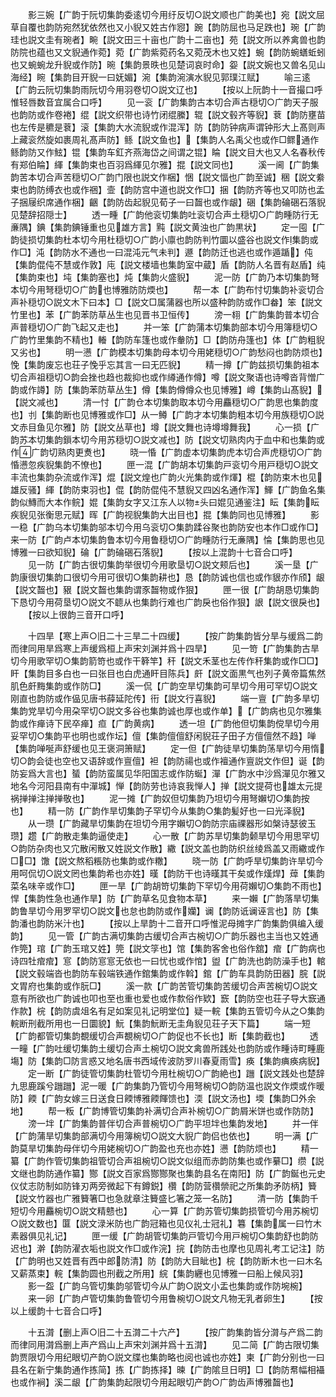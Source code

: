 <!-- { "loadSidebar": true } -->
　　影三婉【广韵于阮切集韵委逺切今用纡反切○説文顺也广韵美也】宛【説文屈草自覆也韵防宛然犹依然也又小貎又姓古作惌】踠【韵防屈也马足跌也】琬【广韵珪也説文圭有琬者】畹【説文田三十亩也广韵十二亩也】苑【説文所以养禽兽也韵防院也蕴也又文貎通作菀】菀【广韵紫菀药名又菀茂木也又姓】蜿【韵防蜿蟮蚯蚓也又蜿蜿龙升貎或作防】晼【集韵景昳也见楚词哀时命】妴【説文婉也又兽名见山海经】睕【集韵目开貎一曰妩媚】涴【集韵涴演水貎见郭璞江赋】
　　喻三逺【广韵云阮切集韵雨阮切今用羽卷切○説文辽也】
　　【按以上阮韵十一音撮口呼惟轻唇数音宜属合口呼】
　　见一衮【广韵集韵古本切合声古穏切○广韵天子服也韵防或作卷裷】绲【説文织带也诗竹闭绲縢】辊【説文毂齐等貎】蔉【韵防壅苗也左传是穮是蔉】滚【集韵大水流貎或作混浑】防【韵防钟病声谓钟形大上髙则声上藏衮然旋如裹周礼髙声防】鲧【説文鱼也】【集韵人名禹父也或作□鳏通作鲧韵防又作鮌】锟【集韵车釭齐燕海岱之间谓之锟】睔【説文目大也又人名春秋传有郑伯睔】緷【集韵束也百羽爲緷见尔雅】掍【説文同也】
　　溪一阃【广韵集韵苦本切合声苦穏切○广韵门限也説文作梱】悃【説文愊也广韵至诚】稇【説文絭束也韵防缚衣也或作祵】壸【韵防宫中道也説文作□】捆【韵防齐等也又叩防也孟子捆屦织席通作梱】齫【韵防齿起貎见荀子一曰齧也或作龈】硱【集韵碖硱石落貎见楚辞招隠士】
　　透一畽【广韵他衮切集韵吐衮切合声土穏切○广韵畽防行无亷隅】錪【集韵錪锤重也见雄方言】黗【説文黄浊也广韵黒状】
　　定一囤【广韵徒损切集韵杜本切今用杜穏切○广韵小廪也韵防判竹圜以盛谷也説文作集韵或作□】沌【韵防水不通也一曰混沌元气未判】遯【韵防迁也逃也或作遁踲】伅【集韵倱伅不慧或作敦】庉【説文楼墙也集韵室中蔵】盾【韵防人名晋有赵盾】纯【集韵束也】坉【集韵塞也】炖【集韵火盛貎】
　　泥一防【广韵乃本切集韵弩本切今用弩穏切○广韵也博雅防防煗也】
　　帮一本【广韵布忖切集韵补衮切合声补穏切○説文木下曰本】□【説文□属蒲器也所以盛种韵防或作□畚】笨【説文竹里也】苯【广韵苯防草丛生也见晋书卫恒传】
　　滂一翉【广韵集韵普本切合声普穏切○广韵飞起又走也】
　　并一笨【广韵蒲本切集韵部本切今用簿穏切○广韵竹里集韵不精也】輽【韵防车篷也或作軬防】□【韵防舟篷也】体【广韵粗貎又劣也】
　　明一懑【广韵模本切集韵母本切今用姥穏切○广韵愁闷也韵防烦也】悗【集韵废忘也荘子悗乎忘其言一曰无匹貎】
　　精一撙【广韵兹损切集韵祖本切合声祖穏切○韵会挫也趋也裁抑也或作繜通作僔】噂【説文聚语也诗噂沓背憎广韵或作譐】防【集韵苯防草丛生】僔【集韵僔僔众也见博雅】嶟【集韵山髙貎】【説文减也】
　　清一忖【广韵仓本切集韵取本切今用麤穏切○广韵思也集韵度也】刌【集韵断也见博雅或作□】从一鳟【广韵才本切集韵粗本切今用族穏切○説文赤目鱼见尔雅】防【説文丛草也】墫【説文舞也诗墫墫舞我】
　　心一损【广韵苏本切集韵鎻本切今用苏穏切○説文减也】防【説文切熟肉内于血中和也集韵或作广韵切熟肉更煑也】
　　晓一惛【广韵虚本切集韵虎本切合声虎穏切○广韵惛懑忽疾貎集韵不憭也】
　　匣一混【广韵胡本切集韵戸衮切今用戸穏切○説文丰流也集韵杂流或作浑】焜【説文煌也广韵火光集韵或作煇】棍【韵防束木也见雄反骚】緷【韵防束羽也】倱【韵防倱伅不慧貎又四凶名通作浑】鯶【广韵鱼名集韵似鱄而大本作鲩】婫【集韵女字又江东人以物头曰婫见通鉴注】眃【集韵眃疾貎见张衡思元赋】晖【广韵视貎集韵大出目也】掍【集韵同也见博雅】
　　影一稳【广韵乌本切集韵邬本切今用乌衮切○集韵蹂谷聚也韵防安也本作□或作□】来一防【广韵卢本切集韵鲁本切今用鲁穏切○广韵畽防行无亷隅】惀【集韵思也见博雅一曰欲知貎】碖【广韵碖硱石落貎】
　　【按以上混韵十七音合口呼】
　　见一防【广韵古很切集韵举很切今用歌垦切○説文颊后也】
　　溪一垦【广韵康很切集韵口很切今用可很切○集韵耕也】恳【韵防诚也信也或作貇亦作颀】龈【説文齧也】豤【説文齧也集韵谓豕齧物或作狠】
　　匣一很【广韵胡恳切集韵下恳切今用荷垦切○説文不聼从也集韵行难也广韵戾也俗作狠】詪【説文很戾也】
　　【按以上很韵三音开口呼】

　　十四旱【寒上声○旧二十三旱二十四缓】
　　【按广韵集韵皆分旱与缓爲二韵而律同用旱爲寒上声缓爲桓上声宋刘渊并爲十四旱】
　　见一笴【广韵集韵古旱切今用歌罕切○集韵箭笴也或作干簳竿】秆【説文禾茎也左传作秆集韵或作□□】盰【集韵目多白也一曰张目也白虎通盰目陈兵】皯【説文面黒气也列子黄帝篇焦然肌色皯黣集韵或作防□】
　　溪一侃【广韵空旱切集韵可旱切今用可罕切○説文刚直也韵防或作偘见唐书薛延陀传】衎【説文行喜貎】
　　端一亶【广韵多旱切集韵党旱切今用朶罕切○説文多谷也集韵诚也厚也或作单】【广韵病也见尔雅集韵或作瘅诗下民卒瘅】疸【广韵黄病】
　　透一坦【广韵他但切集韵傥旱切今用妥罕切○集韵平也明也或作坛】儃【集韵儃儃舒闲貎荘子田子方儃儃然不趋】啴【集韵啴唌声舒缓也见王褒洞箫赋】
　　定一但【广韵徒旱切集韵荡旱切今用惰切○韵会徒也空也又语辞或作亶儃】袒【韵防禓也或作襢通作亶説文作但】诞【韵防妄爲大言也】蜑【韵防蛮属见华阳国志或作防蜒】潬【广韵水中沙爲潬见尔雅又地名今河阳县南有中潬城】惮【韵防劳也诗哀我惮人】掸【説文提荷也雄太元提祸掸掸注掸掸敬也】
　　泥一摊【广韵奴但切集韵乃坦切今用弩嬾切○集韵按也】
　　精一防【广韵作旱切集韵子罕切今从集韵○集韵髪好也一曰光泽貎】
　　从一瓒【广韵藏旱切集韵在坦切今用字嬾切○韵防宗庙祼器形如槃诗瑟彼玉瓒】趱【广韵散走集韵逼使走】
　　心一散【广韵苏旱切集韵颡旱切今用思罕切○韵防杂肉也又宂散闲散又姓説文作散】繖【説文盖也韵防织丝绫爲盖又雨繖或作□□】馓【説文熬稻粻防也集韵或作糤】
　　晓一防【广韵呼旱切集韵许旱切今用呵侃切○説文罔也集韵希也亦姓】暵【韵防干也诗暵其干矣或作熯焊】蔊【集韵菜名味辛或作□】
　　匣一旱【广韵胡笴切集韵下罕切今用荷嬾切○集韵不雨也】悍【集韵性急也通作旱】防【广韵草名见食物本草】
　　来一嬾【广韵落旱切集韵鲁旱切今用罗罕切○説文也怠也韵防或作孏】谰【韵防诋谰诬言也】防【集韵潘也韵防米汁也】
　　【按以上旱韵十二音开口呼惟泥母摊字广韵集韵俱编入缓韵】
　　见一管【广韵古满切集韵古缓切合声古椀切○广韵乐器也主当也又姓通作筦】琯【广韵玉琯又姓】筦【説文筟也】馆【集韵客舍也俗作舘】痯【广韵病也诗四牡痯痯】悹【韵防悹悹无依也一曰忧也或作悺】盥【广韵洗也韵防澡手也】輨【説文毂端沓也韵防车毂端铁通作錧集韵或作斡】錧【广韵车具韵防田器】脘【説文胃府也集韵或作朊□】
　　溪一款【广韵苦管切集韵苦缓切合声苦椀切○説文意有所欲也广韵诚也叩也至也重也爱也或作歀俗作欵】窾【韵防空也荘子导大窾通作款】梡【韵防虞俎名有足如案见礼记明堂位】疑一輐【集韵五管切今从之○集韵輐断刑截所用也一日圜貌】魭【集韵魭断无圭角貎见荘子天下篇】
　　端一短【广韵都管切集韵覩缓切合声覩椀切○广韵促也不长也】断【集韵截也】
　　透一疃【广韵吐缓切集韵土缓切合声土椀切○説文禽兽所践处也韵防或作畽诗町畽鹿塲】防【集韵□防言惑又地名唐书西域传波防罗川春夏雨雪】痪【集韵痶痪病貎】
　　定一断【广韵徒管切集韵杜管切今用杜椀切○广韵絶也】躖【説文践处也楚辞九思鹿蹊兮躖躖】泥一暖【广韵集韵乃管切今用弩椀切○韵防温也説文作煗或作暖防】餪【广韵女嫁三日送食日餪博雅餪餫馈也】渜【説文汤也】堧【集韵□外余地】
　　帮一粄【广韵博管切集韵补满切合声补椀切○广韵屑米饼也或作防防】
　　滂一坢【广韵集韵普伴切合声普椀切○广韵平坦坢也集韵发地】
　　并一伴【广韵蒲旱切集韵部满切今用簿椀切○説文大貎广韵侣也依也】
　　明一满【广韵莫旱切集韵母伴切今用姥椀切○广韵盈也充也亦姓】懑【韵防烦也】
　　精一纂【广韵作管切集韵祖管切合声祖椀切○説文似组而赤韵防集也或作繤□】缵【説文继也韵防通作纂】酂【説文百家爲酂酂聚也集韵县名在南阳】防【广韵鋋也元史仪仗志防制如防锋刃两旁微起下有鐏鋭】欑【韵防营欑禜祀之所集韵矛防柄】籫【説文竹器也广雅籫箸□也急就章注籫盛匕箸之笼一名防】
　　清一防【集韵千短切今用麤椀切○説文精戆也】
　　心一算【广韵苏管切集韵损管切今用苏椀切○説文数也】匴【説文渌米防也广韵冠箱也见仪礼士冠礼】篹【集韵属一曰竹木素器俱见礼记】
　　匣一缓【广韵胡管切集韵戸管切今用戸椀切○集韵舒也韵防迟也】澣【韵防濯衣垢也説文作□或作浣】捖【韵防击也摩也见周礼考工记注】防【广韵明也又姓晋有西中郎防清】防【韵防大目眦也】梡【韵防断木也一曰木名又薪蒸束】輐【集韵圆也刑截之所用】綄【集韵纒也见博雅一曰船上候风羽】
　　影一盌【广韵乌管切集韵邬管切今从广韵○説文小盂也集韵或作防埦椀】
　　来一卵【广韵卢管切集韵鲁管切今用鲁椀切○説文凡物无乳者卵生】
　　【按以上缓韵十七音合口呼】

　　十五潸【删上声○旧二十五潸二十六产】
　　【按广韵集韵皆分潸与产爲二韵而律同用潸爲删上声产爲山上声宋刘渊并爲十五潸】
　　见二简【广韵古限切集韵贾限切今用纪眼切产韵○説文牒也集韵略也阅也诚也亦姓】柬【广韵分别也一曰县名在新宁集韵通作拣简】拣【广韵拣择】暕【广韵隂旦日明】□【韵防帬幅相襵也或作裥】溪二龈【广韵集韵起限切今用起眼切产韵○广韵齿声博雅齧也】
